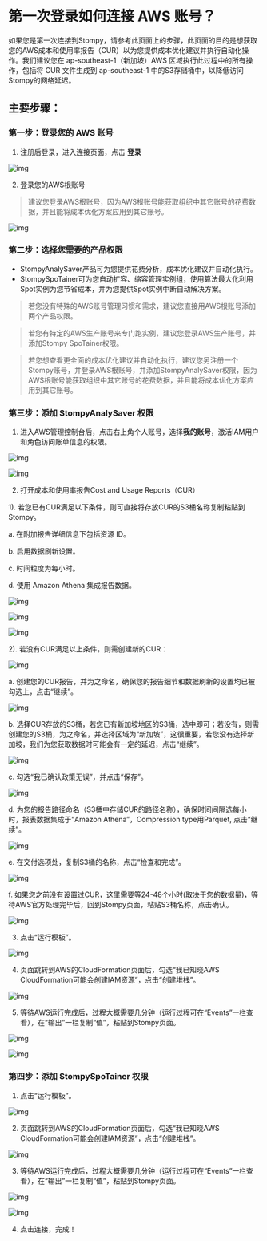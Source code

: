 # 第一次登录如何连接 AWS 账号？

如果您是第一次连接到Stompy，请参考此页面上的步骤，此页面的目的是想获取您的AWS成本和使用率报告（CUR）以为您提供成本优化建议并执行自动化操作。我们建议您在 ap-southeast-1（新加坡）AWS 区域执行此过程中的所有操作，包括将 CUR 文件生成到 ap-southeast-1 中的S3存储桶中，以降低访问Stompy的网络延迟。

## 主要步骤：

### 第一步：登录您的 AWS 账号

1. 注册后登录，进入连接页面，点击 **登录**

![img](/_images/aws-login.png)

2. 登录您的AWS根账号

> 建议您登录AWS根账号，因为AWS根账号能获取组织中其它账号的花费数据，并且能将成本优化方案应用到其它账号。

![img](/_images/aws-root-login.png)


### 第二步：选择您需要的产品权限

* StompyAnalySaver产品可为您提供花费分析，成本优化建议并自动化执行。
* StompySpoTainer可为您自动扩容、缩容管理实例组，使用算法最大化利用Spot实例为您节省成本，并为您提供Spot实例中断自动解决方案。

> 若您没有特殊的AWS账号管理习惯和需求，建议您直接用AWS根账号添加两个产品权限。

> 若您有特定的AWS生产账号来专门跑实例，建议您登录AWS生产账号，并添加Stompy SpoTainer权限。

> 若您想查看更全面的成本优化建议并自动化执行，建议您另注册一个Stompy账号，并登录AWS根账号，并添加StompyAnalySaver权限，因为AWS根账号能获取组织中其它账号的花费数据，并且能将成本优化方案应用到其它账号。

### 第三步：添加 StompyAnalySaver 权限

1. 进入AWS管理控制台后，点击右上角个人账号，选择**我的账号**，激活IAM用户和角色访问账单信息的权限。

![img](/_images/aws-my-account.png)

![img](/_images/aws-activate-iam-access.png)

2. 打开成本和使用率报告Cost and Usage Reports（CUR）

1). 若您已有CUR满足以下条件，则可直接将存放CUR的S3桶名称复制粘贴到Stompy。

a. 在附加报告详细信息下包括资源 ID。

b. 启用数据刷新设置。

c. 时间粒度为每小时。

d. 使用 Amazon Athena 集成报告数据。

![img](/_images/aws-cost-usage-report.png)

![img](/_images/aws-cost-usage-report-details.png)

![img](/_images/aws-stompy-step3.png)

2). 若没有CUR满足以上条件，则需创建新的CUR：

![img](/_images/aws-cost-usage-report-create.png)

a. 创建您的CUR报告，并为之命名，确保您的报告细节和数据刷新的设置均已被勾选上，点击“继续”。

![img](/_images/aws-cost-usage-report-create-step.png)

b. 选择CUR存放的S3桶，若您已有新加坡地区的S3桶，选中即可；若没有，则需创建您的S3桶，为之命名，并选择区域为“新加坡”，这很重要，若您没有选择新加坡，我们为您获取数据时可能会有一定的延迟，点击“继续”。

![img](/_images/aws-cost-usage-report-create-s3.png)

c. 勾选“我已确认政策无误”，并点击“保存”。

![img](/_images/aws-cost-usage-report-create-save.png)

d. 为您的报告路径命名（S3桶中存储CUR的路径名称），确保时间间隔选每小时，报表数据集成于“Amazon Athena”，Compression type用Parquet, 点击“继续”。

![img](/_images/aws-cost-usage-report-do.png)

e. 在交付选项处，复制S3桶的名称，点击“检查和完成”。

![img](/_images/aws-cost-usage-report-complete.png)

f. 如果您之前没有设置过CUR，这里需要等24-48个小时(取决于您的数据量)，等待AWS官方处理完毕后，回到Stompy页面，粘贴S3桶名称，点击确认。

![img](/_images/aws-stompy-step3-confirm.png)

3. 点击“运行模板”。

![img](/_images/aws-stompy-step3-run.png)

4. 页面跳转到AWS的CloudFormation页面后，勾选“我已知晓AWS CloudFormation可能会创建IAM资源”，点击“创建堆栈”。

![img](/_images/aws-cloudformation-create.png)

5. 等待AWS运行完成后，过程大概需要几分钟（运行过程可在“Events”一栏查看），在“输出”一栏复制“值”，粘贴到Stompy页面。

![img](/_images/aws-cloudformation-status.png)

![img](/_images/aws-stompy-step3-arn.png)

### 第四步：添加 StompySpoTainer 权限

1.  点击“运行模板”。

![img](/_images/aws-stompy-step4-run.png)

2. 页面跳转到AWS的CloudFormation页面后，勾选“我已知晓AWS CloudFormation可能会创建IAM资源”，点击“创建堆栈”。

![img](/_images/aws-cloudformation-create.png)

3. 等待AWS运行完成后，过程大概需要几分钟（运行过程可在“Events”一栏查看），在“输出”一栏复制“值”，粘贴到Stompy页面。

![img](/_images/aws-cloudformation-step4.png)

![img](/_images/aws-stompy-step4-connect.png)

4. 点击连接，完成！
